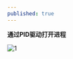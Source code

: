 ```yaml
---
published: true
---
```


**通过PID驱动打开进程**

![1](https://www.cnblogs.com/images/cnblogs_com/slover/1202587/o_20180923180438894.jpg)
